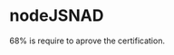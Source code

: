 # nodeJSNAD
<!-- this is a study preparation for JSNAD

lectures:
domains                      weigth
buffer and streams             11%
Control Flow                   12%
Child Processes                 8%
Diagnostics                     6%
Error Handling                  8%
CLI                             4%
Events                         11% 

-->
68% is require to aprove the certification.
